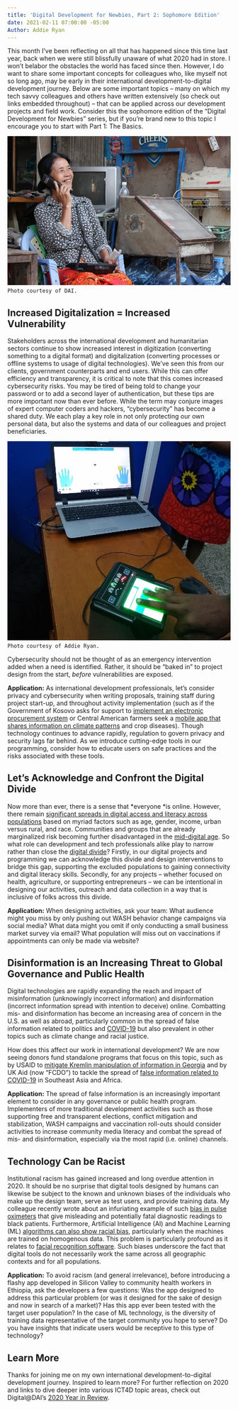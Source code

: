 ```yaml
---
title: 'Digital Development for Newbies, Part 2: Sophomore Edition'
date: 2021-02-11 07:00:00 -05:00
Author: Addie Ryan
---
```


This month I’ve been reflecting on all that has happened since this time last year, back when we were still blissfully unaware of what 2020 had in store. I won’t belabor the obstacles the world has faced since then. However, I do want to share some important concepts for colleagues who, like myself not so long ago, may be early in their international development-to-digital development journey. Below are some important topics – many on which my tech savvy colleagues and others have written extensively (so check out links embedded throughout) – that can be applied across our development projects and field work. Consider this the sophomore edition of the “Digital Development for Newbies” series, but if you’re brand new to this topic I encourage you to start with Part 1: The Basics.

![IMG_7630_resize.jpg](/uploads/IMG_7630_resize.jpg)`Photo courtesy of DAI.`

<!--more-->

## Increased Digitalization = Increased Vulnerability

Stakeholders across the international development and humanitarian sectors continue to show increased interest in digitization (converting something to a digital format) and digitalization (converting processes or offline systems to usage of digital technologies). We’ve seen this from our clients, government counterparts and end users. While this can offer efficiency and transparency, it is critical to note that this comes increased cybersecurity risks. You may be tired of being told to change your password or to add a second layer of authentication, but these tips are more important now than ever before. While the term may conjure images of expert computer coders and hackers, “cybersecurity” has become a shared duty. We each play a key role in not only protecting our own personal data, but also the systems and data of our colleagues and project beneficiaries.

![IMG_20200223_104757489_resize.jpg](/uploads/IMG_20200223_104757489_resize.jpg)`Photo courtesy of Addie Ryan.`

Cybersecurity should not be thought of as an emergency intervention added when a need is identified. Rather, it should be “baked in” to project design from the start, *before* vulnerabilities are exposed.

**Application:** As international development professionals, let’s consider privacy and cybersecurity when writing proposals, training staff during project start-up, and throughout activity implementation (such as if the Government of Kosovo asks for support to [implement an electronic procurement system](https://www.dai.com/our-work/projects/kosovo-transparent-effective-and-accountable-municipalities-team) or Central American farmers seek a [mobile app that shares information on climate patterns](https://assetify-dai.com/pdfs/digital-coffee-cloud-eng.pdf) and crop diseases). Though technology continues to advance rapidly, regulation to govern privacy and security lags far behind. As we introduce cutting-edge tools in our programming, consider how to educate users on safe practices and the risks associated with these tools.

## Let’s Acknowledge and Confront the Digital Divide

Now more than ever, there is a sense that \*everyone \*is online. However, there remain [significant spreads in digital access and literacy across populations](https://www.governing.com/now/Its-2020-Why-Is-the-Digital-Divide-Still-with-Us.html) based on myriad factors such as age, gender, income, urban versus rural, and race. Communities and groups that are already marginalized risk becoming further disadvantaged in the [mid-digital age](https://techcrunch.com/2016/06/23/the-three-ages-of-digital/). So what role can development and tech professionals alike play to narrow rather than close the [digital divide](https://dai-global-digital.com/covid-19-the-importance-of-understanding-digital-divides-during-the-pandemic-response.html)? Firstly, in our digital projects and programming we can acknowledge this divide and design interventions to bridge this gap, supporting the excluded populations to gaining connectivity and digital literacy skills. Secondly, for any projects – whether focused on health, agriculture, or supporting entrepreneurs – we can be intentional in designing our activities, outreach and data collection in a way that is inclusive of folks across this divide.

**Application:** When designing activities, ask your team: What audience might you miss by only pushing out WASH behavior change campaigns via social media? What data might you omit if only conducting a small business market survey via email? What population will miss out on vaccinations if appointments can only be made via website?

## Disinformation is an Increasing Threat to Global Governance and Public Health

Digital technologies are rapidly expanding the reach and impact of misinformation (unknowingly incorrect information) and disinformation (incorrect information spread with intention to deceive) online. Combatting mis- and disinformation has become an increasing area of concern in the U.S. as well as abroad, particularly common in the spread of false information related to politics and [COVID-19](https://blog.twitter.com/en_us/topics/company/2020/covid19-vaccine.html) but also prevalent in other topics such as climate change and racial justice.

How does this affect our work in international development? We are now seeing donors fund standalone programs that focus on this topic, such as by USAID to [mitigate Kremlin manipulation of information in Georgia](https://www.usaid.gov/news-information/press-releases/oct-8-2020-usaid-launches-innovative-program-counter-disinformation-georgia) and by UK Aid (now “FCDO”) to tackle the spread of [false information related to COVID-19](https://www.gov.uk/government/news/uk-aid-to-tackle-global-spread-of-coronavirus-fake-news) in Southeast Asia and Africa.

**Application:** The spread of false information is an increasingly important element to consider in any governance or public health program. Implementers of more traditional development activities such as those supporting free and transparent elections, conflict mitigation and stabilization, WASH campaigns and vaccination roll-outs should consider activities to increase community media literacy and combat the spread of mis- and disinformation, especially via the most rapid (i.e. online) channels.

## Technology Can be Racist

Institutional racism has gained increased and long overdue attention in 2020. It should be no surprise that digital tools designed by humans can likewise be subject to the known and unknown biases of the individuals who make up the design team, serve as test users, and provide training data. My colleague recently wrote about an infuriating example of such [bias in pulse oximeters](https://dai-global-digital.com/racist-hardware-and-what-to-do-about-it.html) that give misleading and potentially fatal diagnostic readings to black patients. Furthermore, Artificial Intelligence (AI) and Machine Learning (ML) [algorithms can also show racial bias](https://dai-global-digital.com/algorithms-in-development.html?utm_source=related-box), particularly when the machines are trained on homogenous data. This problem is particularly profound as it relates to [facial recognition software](https://www.utdallas.edu/news/science-technology/racial-bias-facial-recognition-2020/). Such biases underscore the fact that digital tools do not necessarily work the same across all geographic contexts and for all populations.

**Application:** To avoid racism (and general irrelevance), before introducing a flashy app developed in Silicon Valley to community health workers in Ethiopia, ask the developers a few questions: Was the app designed to address this particular problem (or was it designed for the sake of design and now in search of a market)? Has this app ever been tested with the target user population? In the case of ML technology, is the diversity of training data representative of the target community you hope to serve? Do you have insights that indicate users would be receptive to this type of technology?

## Learn More

Thanks for joining me on my own international development-to-digital development journey. Inspired to learn more? For further reflection on 2020 and links to dive deeper into various ICT4D topic areas, check out Digital@DAI’s [2020 Year in Review](https://dai-global-digital.com/digital-at-dai-2020-year-in-review.html).